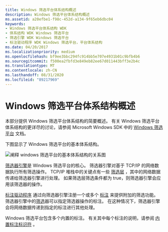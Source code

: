 ```yaml
---
title: Windows 筛选平台体系结构概述
description: Windows 筛选平台体系结构概述
ms.assetid: a20efbe1-f98c-452d-a134-9f65eb6dbc04
keywords:
- Windows 筛选平台体系结构 WDK
- 体系结构 WDK Windows 筛选平台
- 筛选引擎 WDK Windows 筛选平台
- 标注驱动程序 WDK Windows 筛选平台，平台体系结构
ms.date: 04/20/2017
ms.localizationpriority: medium
ms.openlocfilehash: bf9ee3bbc294fc914bb5e707e4931b01c9bfb4b6
ms.sourcegitcommit: f500ea2fbfd3e849eb82ee67d011443bff3e2b4c
ms.translationtype: MT
ms.contentlocale: zh-CN
ms.lasthandoff: 08/31/2020
ms.locfileid: "89217969"
---
```

# <a name="windows-filtering-platform-architecture-overview"></a>Windows 筛选平台体系结构概述


本部分提供 Windows 筛选平台体系结构的简要概述。 有关 Windows 筛选平台体系结构的更详尽的讨论，请参阅 Microsoft Windows SDK 中的 [Windows 筛选平台](https://go.microsoft.com/fwlink/p/?linkid=90220) 文档。

下图显示了 Windows 筛选平台的基本体系结构。

![阐释 windows 筛选平台的基本体系结构的关系图](images/wfparch.png)

[筛选器引擎](filter-engine.md)是 Windows 筛选平台的核心。 筛选器引擎对基于 TCP/IP 的网络数据执行所有筛选操作。 TCP/IP 堆栈中的关键点有一些 [筛选层](filtering-layer.md) ，其中的网络数据传递给筛选器引擎进行处理。 如果筛选层筛选条件都为 true，则筛选器引擎会应用该筛选器的操作。

[标注驱动程序](callout-driver.md) 通过向筛选器引擎注册一个或多个 [标注](callout.md) 来提供附加的筛选功能。 筛选器引擎中的[筛选](filter.md)器可以指定筛选器操作的标注。 在这种情况下，筛选器引擎会将网络数据传递到指定的标注进行其他处理。

Windows 筛选平台包含多个内置的标注。 有关其中每个标注的说明，请参阅 [内置标注标识符](./built-in-callout-identifiers.md) 。

 

